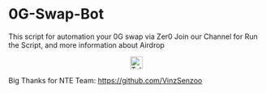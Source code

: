 # 0G-Swap-Bot
This script for automation your 0G swap via Zer0 
Join our Channel for Run the Script, and more information about Airdrop

<div align="center">
  <a href="https://t.me/airdropseeker_official" target="_blank">
    <img src="https://img.shields.io/static/v1?message=Telegram&logo=telegram&label=&color=2CA5E0&logoColor=white&style=for-the-badge" height="25" alt="Telegram Logo" />
  </a>
</div>

Big Thanks for NTE Team: https://github.com/VinzSenzoo
